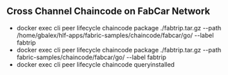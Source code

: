 
## Cross Channel Chaincode on FabCar Network

- docker exec cli peer lifecycle chaincode package ./fabtrip.tar.gz --path /home/gbalex/hlf-apps/fabric-samples/chaincode/fabcar/go/ --label fabtrip
- docker exec cli peer lifecycle chaincode package ./fabtrip.tar.gz --path fabric-samples/chaincode/fabcar/go/ --label fabtrip
- docker exec cli peer lifecycle chaincode queryinstalled
